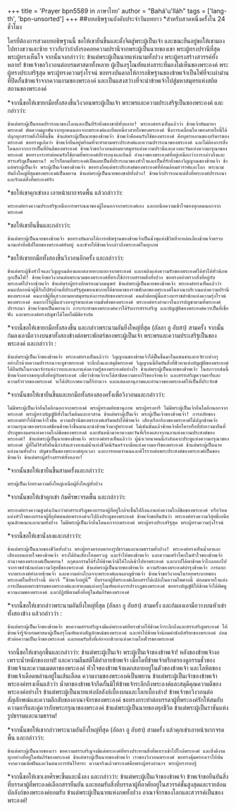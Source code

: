 +++
title = 'Prayer bpn5589 in ภาษาไทย'
author = "Bahá'u'lláh"
tags = ['lang-th', 'bpn-unsorted']
+++
##บทอธิษฐานบังคับประจำวันบทยาว
*สำหรับสวดหนึ่งครั้งใน 24 ชั่วโมง

ใครที่ต้องการสวดบทอธิษฐานนี้ ขอให้เขายืนขึ้นและตั้งจิตสู่พระผู้เป็นเจ้า และขณะยืนอยู่ขอให้เขามองไปทางขวาและซ้าย ราวกับว่ากำลังรอคอยความปรานีจากพระผู้เป็นนายของเขา พระผู้ทรงปรานีที่สุด พระผู้ทรงเห็นใจ จากนั้นจงกล่าวว่า:
	ข้าแต่พระผู้เป็นนายแห่งนามทั้งปวง  พระผู้ทรงสร้างสวรรค์ทั้งหลาย! ข้าพเจ้าขอวิงวอนต่อบรมศาสดาทั้งหลาย ผู้เป็นอรุโณทัยแห่งสาระที่มองไม่เห็นของพระองค์ พระผู้ทรงประเสริฐสุด พระผู้ทรงความรุ่งโรจน์ ขอทรงบันดาลให้การอธิษฐานของข้าพเจ้าเป็นไฟที่จะเผ่าม่านที่ปิดกั้นข้าพเจ้าจากความงามของพระองค์ และเป็นแสงสว่างที่จะนำข้าพเจ้าไปสู่มหาสมุทรแห่งสถิตสถานของพระองค์

*จากนี้ขอให้เขายกมือทั้งสองขึ้นวิงวอนพระผู้เป็นเจ้า พระพรและความประเสริฐเป็นของพระองค์ และกล่าวว่า:

	ข้าแต่พระผู้เป็นยอดปรารถนาของโลกและเป็นที่รักยิ่งของชาติทั้งหลาย! พระองค์ทรงเห็นแล้วว่า ข้าพเจ้าหันมาหาพระองค์ ตัดความผูกพันจากทุกคนนอกจากพระองค์และยึดเหนี่ยวสายใยของพระองค์ ซึ่งการเคลื่อนไหวของสายใยนี้ได้ปลุกทุกสรรพสิ่งให้ตื่นขึ้น ข้าแต่พระผู้เป็นนายของข้าพเจ้า ข้าพเจ้าคือคนรับใช้ของพระองค์ คือบุตรหลานของบริพารของพระองค์ ขอทรงดูเถิดว่า ข้าพเจ้ายืนอยู่พร้อมที่จะทำตามพระประสงค์และความปรารถนาของพระองค์ และไม่ต้องการสิ่งใดนอกจากการเป็นที่ยินดีของพระองค์ ข้าพเจ้าขอวิงวอนต่อมหาสมุทรแห่งความปรานีและดวงตะวันแห่งความกรุณาของพระองค์ ขอทรงกระทำต่อคนรับใช้ตามที่พระองค์ปรารถนาและยินดี อำนาจของพระองค์ที่อยู่เหนือกว่าการกล่าวถึงและสรรเสริญเป็นพยาน! อะไรก็ตามที่พระองค์เปิดเผยเป็นที่ปรารถนาของหัวใจและเป็นที่รักยิ่งของวิญญาณของข้าพเจ้า ข้าแต่พระผู้เป็นเจ้า พระผู้เป็นเจ้าของข้าพเจ้า ขอทรงถือแต่พระประสงค์ของพระองค์ที่ห้อมล้อมสวรรค์และโลก พระนามอันยิ่งใหญ่ที่สุดของพระองค์เป็นพยาน ข้าแต่พระผู้เป็นนายของชาติทั้งปวง! ข้าพเจ้าปรารถนาแต่สิ่งที่พระองค์ปรารถนา และรักแต่สิ่งที่พระองค์รัก

*ขอให้เขาคุกเข่าลง เอาหน้าผากจรดพื้น แล้วกล่าวว่า:

	พระองค์ทรงความประเสริฐเหนือการพรรณนาของผู้ใดนอกจากพระองค์เอง และเหนือความเข้าใจของทุกคนนอกจากพระองค์

*ขอให้เขายืนขึ้นและกล่าวว่า:

	ข้าแต่พระผู้เป็นนายของข้าพเจ้า ขอทรงบันดาลให้การอธิษฐานของข้าพเจ้าเป็นน้ำพุแห่งชีวิตที่จะหล่อเลี้ยงข้าพเจ้าตราบนานเท่าที่อธิปไตยของพระองค์ยังอยู่ และช่วยให้ข้าพเจ้ากล่าวถึงพระองค์ในทุกภพ

*ขอให้เขายกมือทั้งสองขึ้นวิงวอนอีกครั้ง และกล่าวว่า:

	ข้าแต่พระผู้ซึ่งหัวใจและวิญญาณต้องแตกสลายหากแยกจากพระองค์ และเพลิงแห่งความรักของพระองค์ได้ทำให้ทั่วพิภพลุกเป็นไฟ! ข้าพเจ้าขอวิงวอนต่อพระนามของพระองค์ที่ทรงใช้กำราบสรรพสิ่งทั้งปวง ขอทรงอย่าพรากสิ่งที่อยู่กับพระองค์ไปจากข้าพเจ้า ข้าแต่พระผู้ทรงปกครองมวลมนุษย์ ข้าแต่พระผู้เป็นนายของข้าพเจ้า พระองค์ทรงเห็นแล้วว่า คนแปลกหน้าผู้นี้รีบไปยังบ้านที่ประเสริฐสุดของเขาภายใต้ชายคาของราชศักดาของพระองค์ในอาณาบริเวณแห่งความปรานีของพระองค์ คนบาปผู้ที่แสวงหามหาสมุทรแห่งการอภัยของพระองค์ คนต่ำต้อยผู้นี้แสวงหาราชสำนักแห่งความรุ่งโรจน์ของพระองค์ คนยากไร้ผู้นี้แสวงหาบูรพาแห่งความมั่งคั่งของพระองค์ พระองค์ทรงอำนาจในการบัญชาตามที่พระองค์ปรารถนา ข้าพเจ้าขอเป็นพยานว่า การกระทำของพระองค์ควรได้รับการสรรเสริญ และบัญญัติของพระองค์ควรเป็นที่เชื่อฟัง และพระองค์ทรงบัญชาได้โดยไม่มีข้อจำกัด

*จากนี้ขอให้เขายกมือทั้งสองขึ้น และกล่าวพระนามอันยิ่งใหญ่ที่สุด (อัลลา อู อับฮา) สามครั้ง จากนั้นก้มลงเอามือวางบนขาทั้งสองข้างต่อพระพักตร์ของพระผู้เป็นเจ้า พระพรและความประเสริฐเป็นของพระองค์ และกล่าวว่า :

	ข้าแต่พระผู้เป็นเจ้าของข้าพเจ้า พระองค์ทรงเห็นแล้วว่า วิญญาณของข้าพเจ้าได้ฟื้นขึ้นมาในแขนขาและอวัยวะต่างๆ อย่างไรด้วยความปรารถนาจะบูชาพระองค์ ระลึกถึงและสดุดีพระองค์ วิญญาณนี้ยืนยันสิ่งที่ชิวหาแห่งบัญญัติของพระองค์ได้ยืนยันในอาณาจักรแห่งวาทะและนภาแห่งความรู้ของพระองค์อย่างไร ข้าแต่พระผู้เป็นนายของข้าพเจ้า ในสภาวะเช่นนี้ข้าพเจ้าอยากขอทุกสิ่งที่อยู่กับพระองค์ เพื่อว่าข้าพเจ้าจะได้สาธิตความยากไร้ของจ้าพเจ้า และสรรเสริญความอารีและความร่ำรวยของพระองค์ จะได้ประกาศความไร้อำนาจ และแสดงอานุภาพและอำนาจของพระองค์ให้เป็นที่ประจักษ์

*จากนั้นขอให้เขายืนขึ้นและยกมือทั้งสองสองครั้งเพื่อวิงวอนและกล่าวว่า:

	ไม่มีพระผู้เป็นเจ้าอื่นใดอีกนอกจากพระองค์ พระผู้ทรงมหิทธานุภาพ พระผู้ทรงอารี ไม่มีพระผู้เป็นเจ้าอื่นใดอีกนอกจากพระองค์ พระผู้ทรงบัญญัติทั้งในเริ่มต้นและอวสาน ข้าแต่พระผู้เป็นเจ้า พระผู้เป็นเจ้าของข้าพเจ้า! การอภัยของพระองค์ทำให้ข้าพเจ้าใจชื้น ความปรานีของพระองค์เสริมพลังให้ข้าพเจ้า เสียงเรียกร้องของพระองค์ได้ปลุกข้าพเจ้า ความกรุณาของพระองค์ช้อนข้าพเจ้าขึ้นมาและนำข้าพเจ้ามาสู่พระองค์ ไม่เช่นนั้นแล้วข้าพเจ้าคือใครหรือที่บังอาจมายืนที่ประตูของนครแห่งความใกล้ชิดของพระองค์ และหันหน้ามาหาดวงตะวันที่เรืองแสงจากนภาแห่งความประสงค์ของพระองค์! ข้าแต่พระผู้เป็นนายของข้าพเจ้า พระองค์ทรงเห็นแล้วว่า ผู้น่าเวทนาคนนี้กำลังเคาะประตูแห่งความกรุณาของพระองค์ ผู้ที่ไม่จีรังยั่งยืนนี้กำลังแสวงหาแม่น้ำแห่งชีวิตนิรันดร์จากมือแห่งความอารีของพระองค์ ข้าแต่พระผู้เป็นนายแห่งนามทั้งปวง บัญชาเป็นของพระองค์ทุกเวลา และการยอมจำนนและศิโรราบต่อพระประสงค์ของพระองค์เป็นของข้าพเจ้า ข้าแต่พระผู้สร้างสรรค์ทั้งหลาย!

*จากนั้นขอให้เขายืนขึ้นสามครั้งและกล่าวว่า:

	พระผู้เป็นเจ้าทรงความยิ่งใหญ่เหนือผู้ยิ่งใหญ่ทั้งปวง


*จากนั้นขอให้เข้าคุกเข่า ก้มศีรษะจรดพื้น และกล่าวว่า:

	พระองค์ทรงความสูงส่งเกินกว่าคำสรรเสริญของบรรดาผู้ที่อยู่ใกล้จะขึ้นไปถึงนภาแห่งความใกล้ชิดของพระองค์ หรือวิหคแห่งหัวใจของบรรดาผู้ที่อุทิศตนต่อพระองค์จะไปถึงประตูของพระองค์ ข้าพเจ้าขอยืนยันว่า พระองค์ทรงความวิสุทธิ์เหนือคุณลักษณะและนามทั้งปวง ไม่มีพระผู้เป็นเจ้าอื่นใดนอกจากพระองค์ พระผู้ทรงประเสริฐสุด พระผู้ทรงความรุ่งโรจน์

*จากนี้ขอให้เขานั่งลงและกล่าวว่า:

	ข้าแต่พระผู้เป็นนายของชีวิตทั้งปวง พระผู้ทรงครอบครองรูปธรรมและนามธรรมทั้งปวง! พระองค์ทรงเห็นน้ำตาและเสียงถอนหายใจของข้าพเจ้า ทรงได้ยินเสียงโอดครวญ และร่ำไห้ของข้าพเจ้า และความเศร้าโศกในหัวใจของข้าพเจ้า อำนาจของพระองค์เป็นพยาน! อกุศลกรรมได้รั้งให้ข้าพเจ้ามิให้ใกล้เข้าไปหาพระองค์ และบาปได้พาข้าพเจ้าไกลออกไปจากราชสำนักแห่งความวิสุทธิ์ของพระองค์ ข้าแต่พระผู้เป็นนายของข้าพเจ้า ความรักของพระองค์บำรุงข้าพเจ้า การแยกจากพระองค์ทำลายข้าพเจ้า และความห่างไกลจากพระองค์เผาผลาญข้าพเจ้า ข้าพเจ้าขอวิงวอนในรอยพระบาทของพระองค์ในที่รกร้างนี้ ต่อวจี “ข้าพเจ้าอยู่นี่” ที่บรรดาผู้ที่พระองค์เลือกสรรได้เปล่งในความไพศาลนี้ ต่อลมหายใจแห่งการเปิดเผยพระธรรมของพระองค์และสายลมแห่งอรุโณทัยแห่งการปรากฏของพระองค์ ขอทรงบัญญัติให้ข้าพเจ้าได้พิศดูความงามของพระองค์ และปฏิบัติตามสิ่งที่อยู่ในคัมภีร์ของพระองค์

*จากนี้ขอให้เขากล่าวพระนามอันยิ่งใหญ่ที่สุด (อัลลา อู อับฮา) สามครั้ง และก้มลงเอามือวางบนหัวเข่าทั้งสองข้าง แล้วกล่าวว่า :

	ข้าแต่พระผู้เป็นเจ้าของข้าพเจ้า ขอความสรรเสริญจงมีแด่พระองค์ที่ทรงช่วยให้ข้าพเจ้าระลึกถึงและสรรเสริญพระองค์ ให้ข้าพเจ้ารู้จักบรมศาสดาผู้เป็นอรุโณทัยแห่งสัญลักษณ์ของพระองค์ และทำให้ข้าพเจ้าน้อมคำนับอิสริยะของพระองค์ ถ่อมตัวต่อความเป็นเจ้าของพระองค์ และยอมรับสิ่งที่เอ่ยจากชิวหาแห่งความโอฬารของพระองค์
จากนี้ขอให้เขาลุกขึ้นและกล่าวว่า:
	ข้าแต่พระผู้เป็นเจ้า พระผู้เป็นเจ้าของข้าพเจ้า! หลังของข้าพเจ้างอเพราะน้ำหนักของบาป! และความลืมสติได้ทำลายข้าพเจ้า เมื่อใดที่ข้าพเจ้าตรึกตรองดูกรรมชั่วของข้าพเจ้าและความเมตตาของพระองค์ หัวใจของข้าพเจ้าแตกสลายอยู่ในตัวของข้าพเจ้า และโลหิตของข้าพเจ้าเดือดพล่านอยู่ในเส้นเลือด ความงามของพระองค์เป็นพยาน ข้าแต่พระผู้เป็นเจ้าของข้าพเจ้า พระองค์ทรงเห็นแล้วว่า น้ำตาของข้าพเจ้ากีดกั้นมิให้ข้าพเจ้าระลึกถึงพระองค์และสดุดีคุณความดีของพระองค์อย่างไร ข้าแต่พระผู้เป็นนายแห่งบัลลังก์เบื้องบนและโลกเบื้องล่าง! ข้าพเจ้าขอวิงวอนต่อสัญลักษณ์และความลึกลับของอาณาจักรของพระองค์ ขอทรงกระทำต่อบรรดาผู้ที่พระองค์รักให้สมกับความอารีและคู่ควรกับพระกรุณาของพระองค์ ข้าแต่พระผู้เป็นนายของทุกชีวิต ข้าแต่พระผู้เป็นราชันแห่งรูปธรรมและนามธรรม!

*จากนั้นขอให้เขากล่าวพระนามอันยิ่งใหญ่ที่สุด (อัลลา อู อับฮา) สามครั้ง แล้วคุกเข่าเอาหน้าผากจรดพื้น และกล่าวว่า:

	ข้าแต่พระผู้เป็นนายของเรา ขอความสรรเสริญจงมีแด่พระองค์ที่ทรงประทานสิ่งที่พาเราเข้าไปใกล้พระองค์ และสิ่งดีงามทุกอย่างที่อยู่ในคัมภีร์ของพระองค์ ข้าแต่พระผู้เป็นนายของข้าพเจ้า เราของวิงวอนพระองค์ ขอทรงคุ้มครองเราให้พ้นจากความเพ้อฝันและจินตนาการอันไร้สาระ ความจริงแล้วพระองค์คือพระผู้ทรงอำนาจ พระผู้ทรงรอบรู้

*จากนี้ขอให้เขาเงยศีรษะขึ้นและนั่งลง และกล่าวว่า:
	ข้าแต่พระผู้เป็นเจ้าของข้าพเจ้า ข้าพเจ้าขอยืนยันสิ่งที่บรรดาผู้ที่พระองค์เลือกสรรยืนยัน และยอมรับสิ่งที่บรรดาผู้ที่อาศัยอยู่ในสวรรค์ชั้นสูงสุดและรายล้อมบัลลังก์ของพระองค์ยอมรับ ข้าแต่พระผู้เป็นนายแห่งภพทั้งปวง อาณาจักรของโลกและสวรรค์เป็นของพระองค์!
